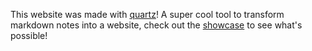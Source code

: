 This website was made with [quartz](https://quartz.jzhao.xyz/)! A super cool tool to transform markdown notes into a website, check out the [showcase](https://quartz.jzhao.xyz/showcase) to see what's possible!